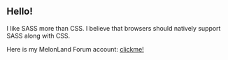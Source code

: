 ## Hello!

I like SASS more than CSS.
I believe that browsers should natively support SASS along with CSS.

Here is my MelonLand Forum account: [clickme!](https://forum.melonland.net/index.php?action=profile;u=2051)